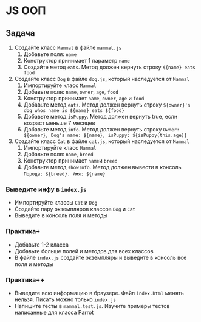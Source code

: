 # JS ООП
## Задача
1) Создайте класс `Mammal` в файле `mammal.js`
   1) Добавьте поля: `name`
   2) Конструктор принимает 1 параметр `name`
   3) Создайте метод `eats`. Метод должен вернуть строку `${name} eats food`
2) Создайте класс `Dog` в файле `dog.js`, который наследуется от `Mammal`
   1) Импортируйте класс `Mammal`
   2) Добавьте поля: `name`, `owner`, `age`, `food`    
   3) Конструктор принимает `name`, `owner`, `age` и `food`   
   4) Добавьте метод `eats`. Метод должен вернуть строку `${owner}'s dog whos name is ${name} eats ${food}`
   5) Добавьте метод `isPuppy`. Метод должен вернуть true, если возраст меньше 7 месяцев   
   6) Добавьте метод `info`. Метод должен вернуть строку `Owner: ${owner}, Dog's name: ${name}, isPuppy: ${isPuppy(this.age)}`   
3) Создайте класс `Cat` в файле `cat.js`, который наследуется от `Mammal`
   1) Импортируйте класс `Mammal` 
   2) Добавьте поля: `name`, `breed`
   3) Конструктор принимает `name`и `breed`
   4) Добавьте метод `showInfo`. Метод должен вывести в консоль `Порода: ${breed}. Имя: ${name}`

### Выведите инфу в `index.js`
- Импортируйте классы `Cat` и `Dog`
- Создайте пару экземпляров классов `Dog` и `Cat`
- Выведите в консоль поля и методы

### Практика+
- Добавьте 1-2 класса
- Добавьте больше полей и методов для всех классов
- В файле `index.js` создайте экземпляры и выведите в консоль все поля и методы

### Практика++
- Выведите всю информацию в браузере. Файл `index.html` менять нельзя. Писать можно только `index.js`
- Напишите тесты в `mammal.test.js`. Изучите примеры тестов написанные для класса Parrot
